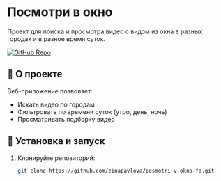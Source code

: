 # Посмотри в окно

Проект для поиска и просмотра видео с видом из окна в разных городах и в разное время суток.

[![GitHub Repo](https://img.shields.io/badge/GitHub-Repository-blue?style=flat-square&logo=github)](https://github.com/zinapavlova/posmotri-v-okno-fd)

## 📌 О проекте

Веб-приложение позволяет:
- Искать видео по городам
- Фильтровать по времени суток (утро, день, ночь)
- Просматривать подборку видео

## 🚀 Установка и запуск

1. Клонируйте репозиторий:
   ```bash
   git clone https://github.com/zinapavlova/posmotri-v-okno-fd.git